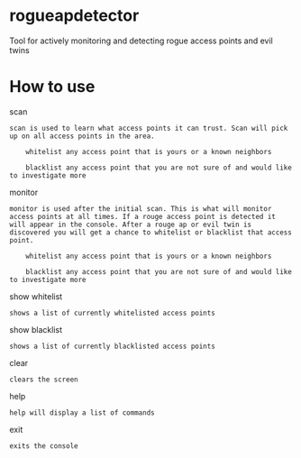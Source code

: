 # rogueapdetector
Tool for actively monitoring and detecting rogue access points and evil twins


# How to use
	
scan

	scan is used to learn what access points it can trust. Scan will pick up on all access points in the area.
		
		whitelist any access point that is yours or a known neighbors
		
		blacklist any access point that you are not sure of and would like to investigate more
		
monitor
	
	monitor is used after the initial scan. This is what will monitor access points at all times. If a rouge access point is detected it will appear in the console. After a rouge ap or evil twin is discovered you will get a chance to whitelist or blacklist that access point.
		
		whitelist any access point that is yours or a known neighbors
		
		blacklist any access point that you are not sure of and would like to investigate more

show whitelist

	shows a list of currently whitelisted access points
	
show blacklist

	shows a list of currently blacklisted access points

clear
	
	clears the screen
		
help
	
	help will display a list of commands
	
exit

	exits the console
